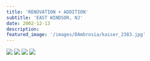 ```yaml
---
title: 'RENOVATION + ADDITION'
subtitle: 'EAST WINDSOR, NJ'
date: 2002-12-13
description: 
featured_image: '/images/DAmbrosia/kaiser_2383.jpg'
---
```


<div class="gallery" data-columns="2">
	<img src="/images/DAmbrosia/kaiser_2383.jpg">
	<img src="/images/DAmbrosia/kaiser_2388.jpg">
	<img src="/images/DAmbrosia/Kaiser_2399.jpg">
	<img src="/images/DAmbrosia/kaiser_23790.jpg">
</div>
